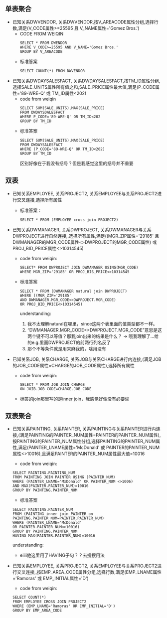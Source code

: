 ## 单表聚合
- 已知关系DWVENDOR, 关系DWVENDOR,按V_AREACODE属性分组,选择行数,满足(V_CODE属性>=25595 且 V_NAME属性='Gomez Bros.')
  - CODE FROM WEIQIN
    ```
    SELECT * FROM DWENDOR
    WHERE V_CODE>=25595 AND V_NAME='Gomez Bros.'
    GROUP BY V_AREACODE
    ```
  - 标准答案
    ```
    SELECT COUNT(*) FROM DWVENDOR
    ```
- 已知关系DWDAYSALESFACT, 关系DWDAYSALESFACT,按TM_ID属性分组,选择SALE_UNITS属性所有值之和,SALE_PRICE属性最大值,满足(P_CODE属性='89-WRE-Q' 或 TM_ID属性<202)
  - code from weiqin
    ```
    SELECT SUM(SALE_UNITS),MAX(SALE_PRICE)
    FROM DWDAYSDALESFACT
    WHERE P_CODE='89-WRE-Q' OR TM_ID<202
    GROUP BY TM_ID
    ```
  - 标准答案
    ```
    SELECT SUM(SALE_UNITS),MAX(SALE_PRICE) 
    FROM DWDAYSALESFACT 
    WHERE (P_CODE='89-WRE-Q' OR TM_ID<202) 
    GROUP BY TM_ID
    ```
    区别好像在于我没有括号？但是我感觉这里的括号并不重要
  
## 双表
- 已知关系EMPLOYEE, 关系PROJECT2, 关系EMPLOYEE与关系PROJECT2进行交叉连接,选择所有属性
  - 标准答案：
    ```
    SELECT * FROM (EMPLOYEE cross join PROJECT2)
    ```
- 已知关系DWMANAGER, 关系DWPROJECT, 关系DWMANAGER与关系DWPROJECT进行自然连接,,选择所有属性,满足((MGR_ZIP属性='29185' 且 DWMANAGER的MGR_CODE属性<>DWPROJECT的MGR_CODE属性) 或 PROJ_BID_PRICE属性<>10314545)
  - code from weiqin:
    ```
    SELECT* FROM DWPROJECT JOIN DWMANAGER USING(MGR_CODE)
    WHERE MGR_ZIP='29185' OR PROJ_BIS_PRICE<>10314545
     ```
  - 标准答案
    ```
    SELECT * FROM (DWMANAGER natural join DWPROJECT) 
    WHERE ((MGR_ZIP='29185' 
    AND DWMANAGER.MGR_CODE<>DWPROJECT.MGR_CODE) 
    OR PROJ_BID_PRICE<>10314545)
    ```
    
    understanding:
    1. 我不太理解natural在哪里，since这两个表里面的值类型都不一样。
    2. “DWMANAGER.MGR_CODE<>DWPROJECT.MGR_CODE”意思是这两个键不可以等值？那我join出来的结果是什么？ -> 哦我理解了...给的e.g.里面DWPROJECT的前两行列名反了
    3. 那个不等条件就是用来麻我的，啥用没有
  
- 已知关系JOB, 关系CHARGE, 关系JOB与关系CHARGE进行内连接,(满足JOB的JOB_CODE属性=CHARGE的JOB_CODE属性),选择所有属性
  - code from weiqin:
    ```
    SELECT * FROM JOB JOIN CHARGE
    ON JOIB.JOB_CODE=CHARGE.JOB_CODE
    ```
  - 标答的join那里写的是inner join，我感觉好像没有必要诶
  
## 双表聚合

- 已知关系PAINTING, 关系PAINTER, 关系PAINTING与关系PAINTER进行内连接,(满足PAINTING的PAINTER_NUM属性=PAINTER的PAINTER_NUM属性),按PAINTING的PAINTER_NUM属性分组,选择PAINTING的PAINTER_NUM属性,满足(PAINTER_LNAME属性='McDonald' 或 PAINTER的PAINTER_NUM属性<>10016),且满足PAINTER的PAINTER_NUM属性最大值=10016
  - code from weiqin:
  ```
  SELECT PAINTING.PAINTING_NUM
  FROM PAINTING JOIN PAINTER USING (PAINTER_NUM)
  WHERE (PAINTER_LNAME='MxDonald' OR PAINTER_NUM <>1006) 
  AND MAX(PAINTER.PAINTER_NUM)=10016
  GROUP BY PAINTING.PAINTER_NUM
  ```
  - 标准答案
  ```
  SELECT PAINTING.PAINTER_NUM 
  FROM (PAINTING inner join PAINTER on PAINTING.PAINTER_NUM=PAINTER.PAINTER_NUM) 
  WHERE (PAINTER_LNAME='McDonald' 
  OR PAINTER.PAINTER_NUM<>10016) 
  GROUP BY PAINTING.PAINTER_NUM 
  HAVING MAX(PAINTER.PAINTER_NUM)=10016
  ```

  understanding:
  - eiiii他这里用了HAVING子句？？去搜搜用法
  
  

- 已知关系EMPLOYEE, 关系PROJECT2, 关系EMPLOYEE与关系PROJECT2进行交叉连接,,按EMP_AREA_CODE属性分组,选择行数,满足(EMP_LNAME属性='Ramoras' 或 EMP_INITIAL属性='D')
  - code from weiqin:
  ```
  SELECT COUNT(*)
  FROM EMPLOYEE CROSS JOIN PROJECT2
  WHERE (EMP_LNAME='Ramoras' OR EMP_INITIAL='D')
  GROUP BY EMP_AREA_CODE
  ```
